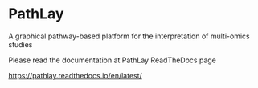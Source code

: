 # PathLay
A graphical pathway-based platform for the interpretation of multi-omics studies

Please read the documentation at PathLay ReadTheDocs page 

https://pathlay.readthedocs.io/en/latest/
